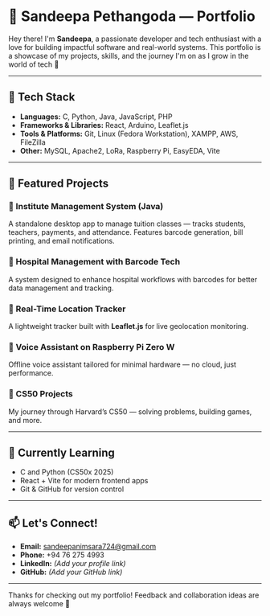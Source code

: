 # 🌟 Sandeepa Pethangoda — Portfolio

Hey there! I'm **Sandeepa**, a passionate developer and tech enthusiast with a love for building impactful software and real-world systems. This portfolio is a showcase of my projects, skills, and the journey I'm on as I grow in the world of tech 🚀

---

## 🔧 Tech Stack

- **Languages:** C, Python, Java, JavaScript, PHP
- **Frameworks & Libraries:** React, Arduino, Leaflet.js
- **Tools & Platforms:** Git, Linux (Fedora Workstation), XAMPP, AWS, FileZilla
- **Other:** MySQL, Apache2, LoRa, Raspberry Pi, EasyEDA, Vite

---

## 📂 Featured Projects

### 🔹 Institute Management System (Java)
A standalone desktop app to manage tuition classes — tracks students, teachers, payments, and attendance. Features barcode generation, bill printing, and email notifications.

### 🔹 Hospital Management with Barcode Tech
A system designed to enhance hospital workflows with barcodes for better data management and tracking.

### 🔹 Real-Time Location Tracker
A lightweight tracker built with **Leaflet.js** for live geolocation monitoring.

### 🔹 Voice Assistant on Raspberry Pi Zero W
Offline voice assistant tailored for minimal hardware — no cloud, just performance.

### 🔹 CS50 Projects
My journey through Harvard’s CS50 — solving problems, building games, and more.

---

## 🧠 Currently Learning

- C and Python (CS50x 2025)
- React + Vite for modern frontend apps
- Git & GitHub for version control

---

## 📫 Let's Connect!

- **Email:** sandeepanimsara724@gmail.com  
- **Phone:** +94 76 275 4993  
- **LinkedIn:** *(Add your profile link)*  
- **GitHub:** *(Add your GitHub link)*

---

Thanks for checking out my portfolio! Feedback and collaboration ideas are always welcome 🌱
